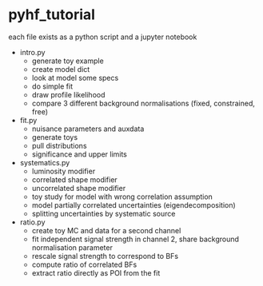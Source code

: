 # pyhf_tutorial

each file exists as a python script and a jupyter notebook

- intro.py
    - generate toy example
    - create model dict
    - look at model some specs
    - do simple fit
    - draw profile likelihood
    - compare 3 different background normalisations (fixed, constrained, free)
- fit.py
    - nuisance parameters and auxdata
    - generate toys
    - pull distributions
    - significance and upper limits
- systematics.py
    - luminosity modifier
    - correlated shape modifier
    - uncorrelated shape modifier
    - toy study for model with wrong correlation assumption
    - model partially correlated uncertainties (eigendecomposition)
    - splitting uncertainties by systematic source
- ratio.py
    - create toy MC and data for a second channel
    - fit independent signal strength in channel 2, share background normalisation parameter
    - rescale signal strength to correspond to BFs
    - compute ratio of correlated BFs
    - extract ratio directly as POI from the fit
